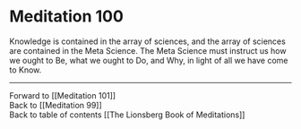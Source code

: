 # Meditation 100

Knowledge is contained in the array of sciences, and the array of sciences are contained in the Meta Science. The Meta Science must instruct us how we ought to Be, what we ought to Do, and Why, in light of all we have come to Know. 

___

Forward to [[Meditation 101]]  
Back to [[Meditation 99]]  
Back to table of contents [[The Lionsberg Book of Meditations]]  
